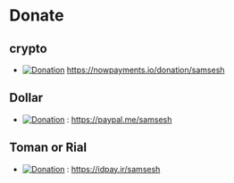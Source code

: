 # Donate
## crypto
* [![Donation](https://img.shields.io/badge/cryptocurrency-donate-yellow.svg)](https://nowpayments.io/donation/samsesh)
  https://nowpayments.io/donation/samsesh
## Dollar 
* [![Donation](https://img.shields.io/badge/PAYPAL-link-blue.svg)](https://paypal.me/samsesh) :
 https://paypal.me/samsesh
## Toman or Rial
* [![Donation](https://img.shields.io/badge/IDPay-link-blue.svg)](https://idpay.ir/samsesh) :
 https://idpay.ir/samsesh
